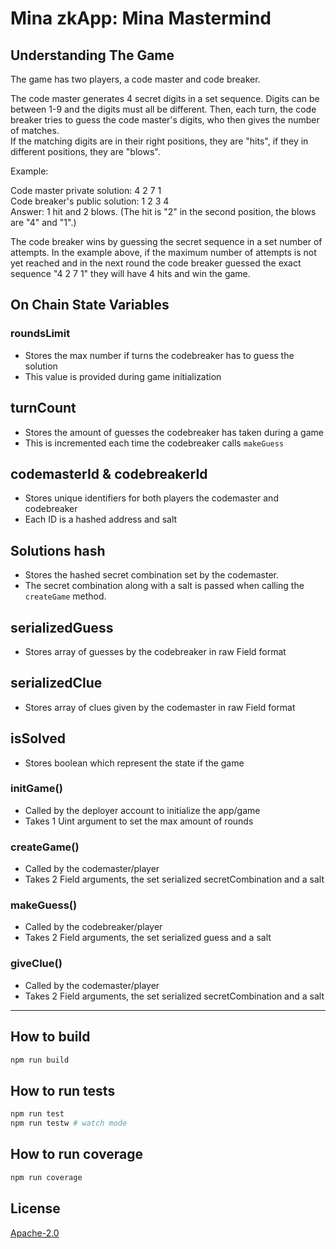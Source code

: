 # Mina zkApp: Mina Mastermind

## Understanding The Game

The game has two players, a code master and code breaker. 

The code master generates 4 secret digits in a set sequence. Digits can be between 1-9 and the digits must all be different. 
Then, each turn, the code breaker tries to guess the code master's digits, who then gives the number of matches.  
If the matching digits are in their right positions, they are "hits", if they in different positions, they are "blows". 

Example:

Code master private solution: 4 2 7 1 <br />
Code breaker's public solution: 1 2 3 4 <br />
Answer: 1 hit and 2 blows. (The hit is "2" in the second position, the blows are "4" and "1".) <br />

The code breaker wins by guessing the secret sequence in a set number of attempts. In the example above, if the maximum number of attempts is not yet reached and in the next round the code breaker guessed the exact sequence "4 2 7 1" they will have 4 hits and win the game. 

## On Chain State Variables

### roundsLimit 

- Stores the max number if turns the codebreaker has to guess the solution
- This value is provided during game initialization

## turnCount

- Stores the amount of guesses the codebreaker has taken during a game
- This is incremented each time the codebreaker calls `makeGuess`

## codemasterId & codebreakerId

- Stores unique identifiers for both players the codemaster and codebreaker
- Each ID is a hashed address and salt

## Solutions hash

- Stores the hashed secret combination set by the codemaster. 
- The secret combination along with a salt is passed when calling the `createGame` method.

## serializedGuess

- Stores array of guesses by the codebreaker in raw Field format

## serializedClue

- Stores array of clues given by the codemaster in raw Field format

## isSolved

- Stores boolean which represent the state if the game

### initGame()
- Called by the deployer account to initialize the app/game
- Takes 1 Uint argument to set the max amount of rounds 

### createGame()
- Called by the codemaster/player
- Takes 2 Field arguments, the set serialized secretCombination and a salt

### makeGuess()
- Called by the codebreaker/player
- Takes 2 Field arguments, the set serialized guess and a salt

### giveClue()
- Called by the codemaster/player
- Takes 2 Field arguments, the set serialized secretCombination and a salt

---

## How to build

```sh
npm run build
```

## How to run tests

```sh
npm run test
npm run testw # watch mode
```

## How to run coverage

```sh
npm run coverage
```

## License

[Apache-2.0](LICENSE)
